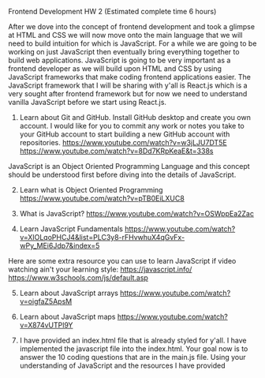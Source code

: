 Frontend Development HW 2
(Estimated complete time 6 hours)

After we dove into the concept of frontend development and took a glimpse at HTML and CSS we will now move onto the main language that we will need to build intuition for which is JavaScript.
For a while we are going to be working on just JavaScript then eventually bring everything together to build web applications. 
JavaScript is going to be very important as a frontend developer as we will build upon HTML and CSS by using JavaScript frameworks that make coding frontend applications easier. 
The JavaScript framework that I will be sharing with y'all is React.js which is a very sought after frontend framework but for now we need to understand vanilla JavaScript before we start using React.js. 

1. Learn about Git and GitHub. Install GitHub desktop and create you own account. I would like for you to commit any work or notes you take to your GitHub account to start building a new GitHub account with repositories. 
https://www.youtube.com/watch?v=w3jLJU7DT5E
https://www.youtube.com/watch?v=8Dd7KRpKeaE&t=338s

JavaScript is an Object Oriented Programming Language and this concept should be understood first before diving into the details of JavaScript.

2. Learn what is Object Oriented Programming
https://www.youtube.com/watch?v=pTB0EiLXUC8

3. What is JavaScript?
https://www.youtube.com/watch?v=OSWppEa2Zac

4. Learn JavaScript Fundamentals
https://www.youtube.com/watch?v=XIOLqoPHCJ4&list=PLC3y8-rFHvwhuX4qGvFx-wPy_MEi6Jdp7&index=5

Here are some extra resource you can use to learn JavaScript if video watching ain't your learning style:
https://javascript.info/
https://www.w3schools.com/js/default.asp

5. Learn about JavaScript arrays
https://www.youtube.com/watch?v=oigfaZ5ApsM

6. Learn about JavaScript maps
https://www.youtube.com/watch?v=X874vUTPl9Y

7. I have provided an index.html file that is already styled for y'all. I have implemented the javascript file into the index.html. 
Your goal now is to answer the 10 coding questions that are in the main.js file. Using your understanding of JavaScript and the resources I have provided 
